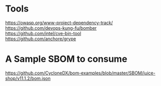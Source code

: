 # Tools
https://owasp.org/www-project-dependency-track/ \
https://github.com/devops-kung-fu/bomber \
https://github.com/intel/cve-bin-tool \
https://github.com/anchore/grype

# A Sample SBOM to consume
https://github.com/CycloneDX/bom-examples/blob/master/SBOM/juice-shop/v11.1.2/bom.json
